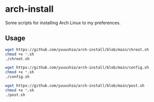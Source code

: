 # arch-install
Some scripts for installing Arch Linux to my preferences.

## Usage
```bash
wget https://github.com/yuuushio/arch-install/blob/main/chroot.sh
chmod +x *.sh
./chroot.sh
```
```bash
wget https://github.com/yuuushio/arch-install/blob/main/config.sh
chmod +x *.sh
./config.sh
```
```bash
wget https://github.com/yuuushio/arch-install/blob/main/post.sh
chmod +x *.sh
./post.sh
```
